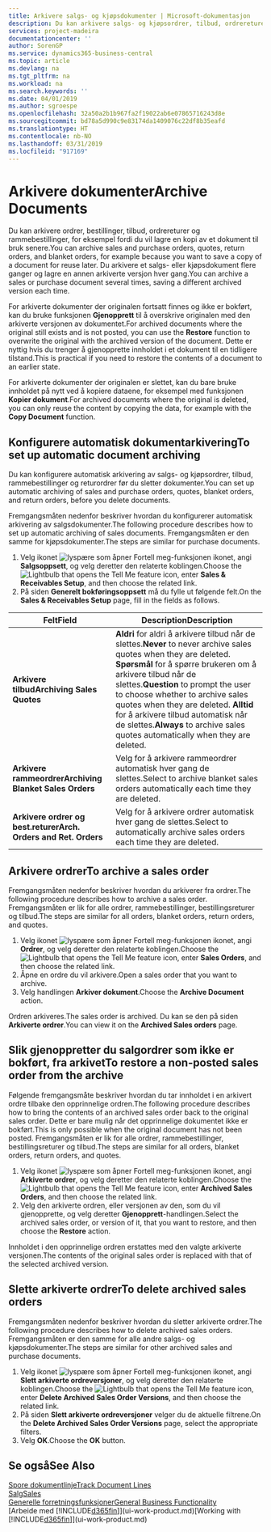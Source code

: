 ```yaml
---
title: Arkivere salgs- og kjøpsdokumenter | Microsoft-dokumentasjon
description: Du kan arkivere salgs- og kjøpsordrer, tilbud, ordrereturer og rammeordrer, og du kan bruke det arkiverte dokumentet til å gjenopprette dokumentet som den ble arkivert fra.
services: project-madeira
documentationcenter: ''
author: SorenGP
ms.service: dynamics365-business-central
ms.topic: article
ms.devlang: na
ms.tgt_pltfrm: na
ms.workload: na
ms.search.keywords: ''
ms.date: 04/01/2019
ms.author: sgroespe
ms.openlocfilehash: 32a50a2b1b967fa2f19022ab6e07865716243d8e
ms.sourcegitcommit: bd78a5d990c9e83174da1409076c22df8b35eafd
ms.translationtype: HT
ms.contentlocale: nb-NO
ms.lasthandoff: 03/31/2019
ms.locfileid: "917169"
---
```

# <a name="archive-documents"></a><span data-ttu-id="a58d1-103">Arkivere dokumenter</span><span class="sxs-lookup"><span data-stu-id="a58d1-103">Archive Documents</span></span>
<span data-ttu-id="a58d1-104">Du kan arkivere ordrer, bestillinger, tilbud, ordrereturer og rammebestillinger, for eksempel fordi du vil lagre en kopi av et dokument til bruk senere.</span><span class="sxs-lookup"><span data-stu-id="a58d1-104">You can archive sales and purchase orders, quotes, return orders, and blanket orders, for example because you want to save a copy of a document for reuse later.</span></span> <span data-ttu-id="a58d1-105">Du arkivere et salgs- eller kjøpsdokument flere ganger og lagre en annen arkiverte versjon hver gang.</span><span class="sxs-lookup"><span data-stu-id="a58d1-105">You can archive a sales or purchase document several times, saving a different archived version each time.</span></span>

<span data-ttu-id="a58d1-106">For arkiverte dokumenter der originalen fortsatt finnes og ikke er bokført, kan du bruke funksjonen **Gjenopprett** til å overskrive originalen med den arkiverte versjonen av dokumentet.</span><span class="sxs-lookup"><span data-stu-id="a58d1-106">For archived documents where the original still exists and is not posted, you can use the **Restore** function to overwrite the original with the archived version of the document.</span></span> <span data-ttu-id="a58d1-107">Dette er nyttig hvis du trenger å gjenopprette innholdet i et dokument til en tidligere tilstand.</span><span class="sxs-lookup"><span data-stu-id="a58d1-107">This is practical if you need to restore the contents of a document to an earlier state.</span></span>

<span data-ttu-id="a58d1-108">For arkiverte dokumenter der originalen er slettet, kan du bare bruke innholdet på nytt ved å kopiere dataene, for eksempel med funksjonen **Kopier dokument**.</span><span class="sxs-lookup"><span data-stu-id="a58d1-108">For archived documents where the original is deleted, you can only reuse the content by copying the data, for example with the **Copy Document** function.</span></span>   

## <a name="to-set-up-automatic-document-archiving"></a><span data-ttu-id="a58d1-109">Konfigurere automatisk dokumentarkivering</span><span class="sxs-lookup"><span data-stu-id="a58d1-109">To set up automatic document archiving</span></span>  
<span data-ttu-id="a58d1-110">Du kan konfigurere automatisk arkivering av salgs- og kjøpsordrer, tilbud, rammebestillinger og returordrer før du sletter dokumenter.</span><span class="sxs-lookup"><span data-stu-id="a58d1-110">You can set up automatic archiving of sales and purchase orders, quotes, blanket orders, and return orders, before you delete documents.</span></span>

<span data-ttu-id="a58d1-111">Fremgangsmåten nedenfor beskriver hvordan du konfigurerer automatisk arkivering av salgsdokumenter.</span><span class="sxs-lookup"><span data-stu-id="a58d1-111">The following procedure describes how to set up automatic archiving of sales documents.</span></span> <span data-ttu-id="a58d1-112">Fremgangsmåten er den samme for kjøpsdokumenter.</span><span class="sxs-lookup"><span data-stu-id="a58d1-112">The steps are similar for purchase documents.</span></span>
1.  <span data-ttu-id="a58d1-113">Velg ikonet ![lyspære som åpner Fortell meg-funksjonen](media/ui-search/search_small.png "Fortell hva du vil gjøre") ikonet, angi **Salgsoppsett**, og velg deretter den relaterte koblingen.</span><span class="sxs-lookup"><span data-stu-id="a58d1-113">Choose the ![Lightbulb that opens the Tell Me feature](media/ui-search/search_small.png "Tell me what you want to do") icon, enter **Sales & Receivables Setup**, and then choose the related link.</span></span>
2. <span data-ttu-id="a58d1-114">På siden **Generelt bokføringsoppsett** må du fylle ut følgende felt.</span><span class="sxs-lookup"><span data-stu-id="a58d1-114">On the **Sales & Receivables Setup** page, fill in the fields as follows.</span></span>

|<span data-ttu-id="a58d1-115">Felt</span><span class="sxs-lookup"><span data-stu-id="a58d1-115">Field</span></span>|<span data-ttu-id="a58d1-116">Description</span><span class="sxs-lookup"><span data-stu-id="a58d1-116">Description</span></span>|
|-----|-----------|
|<span data-ttu-id="a58d1-117">**Arkivere tilbud**</span><span class="sxs-lookup"><span data-stu-id="a58d1-117">**Archiving Sales Quotes**</span></span>|<span data-ttu-id="a58d1-118">**Aldri** for aldri å arkivere tilbud når de slettes.</span><span class="sxs-lookup"><span data-stu-id="a58d1-118">**Never** to never archive sales quotes when they are deleted.</span></span> <span data-ttu-id="a58d1-119">**Spørsmål** for å spørre brukeren om å arkivere tilbud når de slettes.</span><span class="sxs-lookup"><span data-stu-id="a58d1-119">**Question** to prompt the user to choose whether to archive sales quotes when they are deleted.</span></span> <span data-ttu-id="a58d1-120">**Alltid** for å arkivere tilbud automatisk når de slettes.</span><span class="sxs-lookup"><span data-stu-id="a58d1-120">**Always** to archive sales quotes automatically when they are deleted.</span></span>|
|<span data-ttu-id="a58d1-121">**Arkivere rammeordrer**</span><span class="sxs-lookup"><span data-stu-id="a58d1-121">**Archiving Blanket Sales Orders**</span></span>|<span data-ttu-id="a58d1-122">Velg for å arkivere rammeordrer automatisk hver gang de slettes.</span><span class="sxs-lookup"><span data-stu-id="a58d1-122">Select to archive blanket sales orders automatically each time they are deleted.</span></span>|
|<span data-ttu-id="a58d1-123">**Arkivere ordrer og best.returer**</span><span class="sxs-lookup"><span data-stu-id="a58d1-123">**Arch. Orders and Ret. Orders**</span></span>|<span data-ttu-id="a58d1-124">Velg for å arkivere ordrer automatisk hver gang de slettes.</span><span class="sxs-lookup"><span data-stu-id="a58d1-124">Select to automatically archive sales orders each time they are deleted.</span></span>|

## <a name="to-archive-a-sales-order"></a><span data-ttu-id="a58d1-125">Arkivere ordrer</span><span class="sxs-lookup"><span data-stu-id="a58d1-125">To archive a sales order</span></span>
<span data-ttu-id="a58d1-126">Fremgangsmåten nedenfor beskriver hvordan du arkiverer fra ordrer.</span><span class="sxs-lookup"><span data-stu-id="a58d1-126">The following procedure describes how to archive a sales order.</span></span> <span data-ttu-id="a58d1-127">Fremgangsmåten er lik for alle ordrer, rammebestillinger, bestillingsreturer og tilbud.</span><span class="sxs-lookup"><span data-stu-id="a58d1-127">The steps are similar for all orders, blanket orders, return orders, and quotes.</span></span>

1.  <span data-ttu-id="a58d1-128">Velg ikonet ![lyspære som åpner Fortell meg-funksjonen](media/ui-search/search_small.png "Fortell hva du vil gjøre") ikonet, angi **Ordrer**, og velg deretter den relaterte koblingen.</span><span class="sxs-lookup"><span data-stu-id="a58d1-128">Choose the ![Lightbulb that opens the Tell Me feature](media/ui-search/search_small.png "Tell me what you want to do") icon, enter **Sales Orders**, and then choose the related link.</span></span>  
2.  <span data-ttu-id="a58d1-129">Åpne en ordre du vil arkivere.</span><span class="sxs-lookup"><span data-stu-id="a58d1-129">Open a sales order that you want to archive.</span></span>  
3.  <span data-ttu-id="a58d1-130">Velg handlingen **Arkiver dokument**.</span><span class="sxs-lookup"><span data-stu-id="a58d1-130">Choose the **Archive Document** action.</span></span>

<span data-ttu-id="a58d1-131">Ordren arkiveres.</span><span class="sxs-lookup"><span data-stu-id="a58d1-131">The sales order is archived.</span></span> <span data-ttu-id="a58d1-132">Du kan se den på siden **Arkiverte ordrer**.</span><span class="sxs-lookup"><span data-stu-id="a58d1-132">You can view it on the **Archived Sales orders** page.</span></span>

## <a name="to-restore-a-non-posted-sales-order-from-the-archive"></a><span data-ttu-id="a58d1-133">Slik gjenoppretter du salgordrer som ikke er bokført, fra arkivet</span><span class="sxs-lookup"><span data-stu-id="a58d1-133">To restore a non-posted sales order from the archive</span></span>
<span data-ttu-id="a58d1-134">Følgende fremgangsmåte beskriver hvordan du tar innholdet i en arkivert ordre tilbake den opprinnelige ordren.</span><span class="sxs-lookup"><span data-stu-id="a58d1-134">The following procedure describes how to bring the contents of an archived sales order back to the original sales order.</span></span> <span data-ttu-id="a58d1-135">Dette er bare mulig når det opprinnelige dokumentet ikke er bokført.</span><span class="sxs-lookup"><span data-stu-id="a58d1-135">This is only possible when the original document has not been posted.</span></span> <span data-ttu-id="a58d1-136">Fremgangsmåten er lik for alle ordrer, rammebestillinger, bestillingsreturer og tilbud.</span><span class="sxs-lookup"><span data-stu-id="a58d1-136">The steps are similar for all orders, blanket orders, return orders, and quotes.</span></span>

1. <span data-ttu-id="a58d1-137">Velg ikonet ![lyspære som åpner Fortell meg-funksjonen](media/ui-search/search_small.png "Fortell hva du vil gjøre") ikonet, angi **Arkiverte ordrer**, og velg deretter den relaterte koblingen.</span><span class="sxs-lookup"><span data-stu-id="a58d1-137">Choose the ![Lightbulb that opens the Tell Me feature](media/ui-search/search_small.png "Tell me what you want to do") icon, enter **Archived Sales Orders**, and then choose the related link.</span></span>
2. <span data-ttu-id="a58d1-138">Velg den arkiverte ordren, eller versjonen av den, som du vil gjenopprette, og velg deretter **Gjenopprett**-handlingen.</span><span class="sxs-lookup"><span data-stu-id="a58d1-138">Select the archived sales order, or version of it, that you want to restore, and then choose the **Restore** action.</span></span>  

<span data-ttu-id="a58d1-139">Innholdet i den opprinnelige ordren erstattes med den valgte arkiverte versjonen.</span><span class="sxs-lookup"><span data-stu-id="a58d1-139">The contents of the original sales order is replaced with that of the selected archived version.</span></span>

## <a name="to-delete-archived-sales-orders"></a><span data-ttu-id="a58d1-140">Slette arkiverte ordrer</span><span class="sxs-lookup"><span data-stu-id="a58d1-140">To delete archived sales orders</span></span>
<span data-ttu-id="a58d1-141">Fremgangsmåten nedenfor beskriver hvordan du sletter arkiverte ordrer.</span><span class="sxs-lookup"><span data-stu-id="a58d1-141">The following procedure describes how to delete archived sales orders.</span></span> <span data-ttu-id="a58d1-142">Fremgangsmåten er den samme for alle andre salgs- og kjøpsdokumenter.</span><span class="sxs-lookup"><span data-stu-id="a58d1-142">The steps are similar for other archived sales and purchase documents.</span></span>

1.  <span data-ttu-id="a58d1-143">Velg ikonet ![lyspære som åpner Fortell meg-funksjonen](media/ui-search/search_small.png "Fortell hva du vil gjøre") ikonet, angi **Slett arkiverte ordreversjoner**, og velg deretter den relaterte koblingen.</span><span class="sxs-lookup"><span data-stu-id="a58d1-143">Choose the ![Lightbulb that opens the Tell Me feature](media/ui-search/search_small.png "Tell me what you want to do") icon, enter **Delete Archived Sales Order Versions**, and then choose the related link.</span></span>  
2.  <span data-ttu-id="a58d1-144">På siden **Slett arkiverte ordreversjoner** velger du de aktuelle filtrene.</span><span class="sxs-lookup"><span data-stu-id="a58d1-144">On the **Delete Archived Sales Order Versions** page, select the appropriate filters.</span></span>  
3.  <span data-ttu-id="a58d1-145">Velg **OK**.</span><span class="sxs-lookup"><span data-stu-id="a58d1-145">Choose the **OK** button.</span></span>

## <a name="see-also"></a><span data-ttu-id="a58d1-146">Se også</span><span class="sxs-lookup"><span data-stu-id="a58d1-146">See Also</span></span>
[<span data-ttu-id="a58d1-147">Spore dokumentlinje</span><span class="sxs-lookup"><span data-stu-id="a58d1-147">Track Document Lines</span></span>](across-how-to-track-document-lines.md)  
[<span data-ttu-id="a58d1-148">Salg</span><span class="sxs-lookup"><span data-stu-id="a58d1-148">Sales</span></span>](sales-manage-sales.md)  
[<span data-ttu-id="a58d1-149">Generelle forretningsfunksjoner</span><span class="sxs-lookup"><span data-stu-id="a58d1-149">General Business Functionality</span></span>](ui-across-business-areas.md)  
<span data-ttu-id="a58d1-150">[Arbeide med [!INCLUDE[d365fin](includes/d365fin_md.md)]](ui-work-product.md)</span><span class="sxs-lookup"><span data-stu-id="a58d1-150">[Working with [!INCLUDE[d365fin](includes/d365fin_md.md)]](ui-work-product.md)</span></span>

